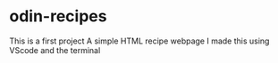 # odin-recipes
This is a first project
A simple HTML recipe webpage
I made this using VScode and the terminal
